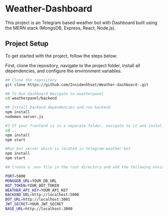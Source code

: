 # Weather-Dashboard 

This project is an Telegram based weather bot with Dashboard built using the MERN stack (MongoDB, Express, React, Node.js).

## Project Setup

To get started with the project, follow the steps below:

First, clone the repository, navigate to the project folder, install all dependencies, and configure the environment variables.

```bash
## Clone the repository
git clone https://github.com/Insidenhhset/Weather-dashboard-.git

## To Run dashboard Navigate to weatherpanel
cd weatherpanel/backend

## Install backend dependencies and run backend
npm install
nodemon server.js

#3 If your frontend is in a separate folder, navigate to it and install frontend dependencies
cd ..
npm install
npm start

#Run bot server which is located in telegram-weather-bot
npm install
npm start

## Create a .env file in the root directory and add the following environment variables:

PORT=5000
MONGODB_URL=YOUR_DB_URL
BOT_TOKEN=YOUR_BOT_TOKEN
WEATHER_API_KEY=YOUR_API_KEY
BACKEND_URL=http://localhost:5000
BOT_URL=http://localhost:3001
JWT_SECRET=YOUR_JWT_SECRET
BASE_URL=http://localhost:3000
